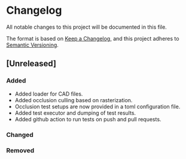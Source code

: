# Changelog

All notable changes to this project will be documented in this file.

The format is based on [Keep a Changelog](https://keepachangelog.com/en/1.1.0/),
and this project adheres to [Semantic Versioning](https://semver.org/spec/v2.0.0.html).

## [Unreleased]

### Added
- Added loader for CAD files.
- Added occlusion culling based on rasterization.
- Occlusion test setups are now provided in a toml configuration file.
- Added test executor and dumping of test results.
- Added github action to run tests on push and pull requests.

### Changed


### Removed

